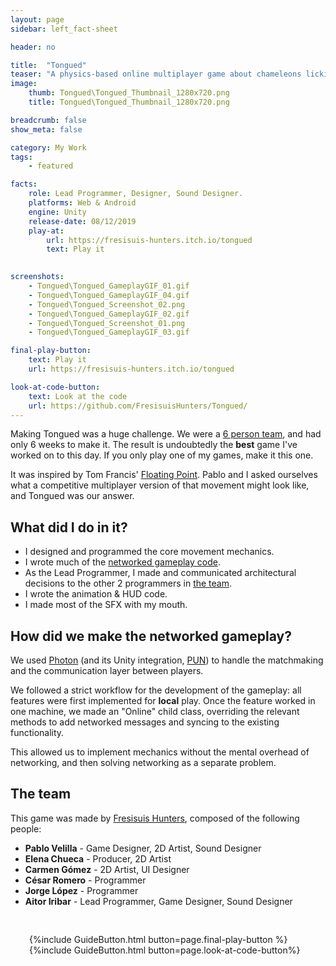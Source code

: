 ```yaml
---
layout: page
sidebar: left_fact-sheet

header: no

title:  "Tongued"
teaser: "A physics-based online multiplayer game about chameleons licking your friends. The best game I've worked on."
image:
    thumb: Tongued\Tongued_Thumbnail_1280x720.png
    title: Tongued\Tongued_Thumbnail_1280x720.png

breadcrumb: false
show_meta: false

category: My Work
tags:
    - featured

facts:
    role: Lead Programmer, Designer, Sound Designer.
    platforms: Web & Android
    engine: Unity
    release-date: 08/12/2019
    play-at: 
        url: https://fresisuis-hunters.itch.io/tongued
        text: Play it
    

screenshots: 
    - Tongued\Tongued_GameplayGIF_01.gif
    - Tongued\Tongued_GameplayGIF_04.gif
    - Tongued\Tongued_Screenshot_02.png
    - Tongued\Tongued_GameplayGIF_02.gif
    - Tongued\Tongued_Screenshot_01.png
    - Tongued\Tongued_GameplayGIF_03.gif

final-play-button:
    text: Play it
    url: https://fresisuis-hunters.itch.io/tongued

look-at-code-button:
    text: Look at the code
    url: https://github.com/FresisuisHunters/Tongued/
---
```


Making Tongued was a huge challenge. We were a [6 person team](#the-team), and had only 6 weeks to make it. The result is undoubtedly the **best** game I've worked on to this day. If you only play one of my games, make it this one.

It was inspired by Tom Francis' [Floating Point](https://store.steampowered.com/app/302380/Floating_Point/). Pablo and I asked ourselves what a competitive multiplayer version of that movement might look like, and Tongued was our answer.

## What did I do in it?
- I designed and programmed the core movement mechanics.
- I wrote much of the [networked gameplay code](#how-did-we-make-the-networked-gameplay).
- As the Lead Programmer, I made and communicated architectural decisions to the other 2 programmers in [the team](#the-team).
- I wrote the animation & HUD code.
- I made most of the SFX with my mouth.

## How did we make the networked gameplay?
We used [Photon](https://www.photonengine.com/) (and its Unity integration, [PUN](https://www.photonengine.com/en-US/PUN)) to handle the matchmaking and the communication layer between players.

We followed a strict workflow for the development of the gameplay: all features were first implemented for **local** play. Once the feature worked in one machine, we made an "Online" child class, overriding the relevant methods to add networked messages and syncing to the existing functionality.

This allowed us to implement mechanics without the mental overhead of networking, and then solving networking as a separate problem.

## The team
This game was made by [Fresisuis Hunters](https://twitter.com/FresisuisHunt), composed of the following people:
- **Pablo Velilla** - Game Designer, 2D Artist, Sound Designer
- **Elena Chueca** - Producer, 2D Artist
- **Carmen Gómez** - 2D Artist, UI Designer
- **César Romero** - Programmer
- **Jorge López** - Programmer
- **Aitor Iribar** - Lead Programmer, Game Designer, Sound Designer

<div class="row t30">
    <ul class="small-block-grid-2" style="padding: 30px">
        <il>{%include GuideButton.html button=page.final-play-button %}</il>
        <il>{%include GuideButton.html button=page.look-at-code-button%}</il>
    </ul>
</div>

